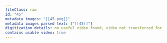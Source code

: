 ```yaml
---
fileClass: raw
id: "45"
metadata images: "[[45.png]]"
metadata images parsed text: ["[[45]]"]
digitization details: no useful video found, video not transferred for parsing
contains usable video: true
---
```

